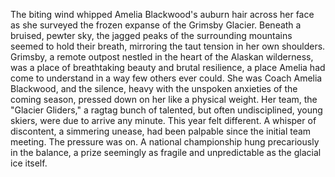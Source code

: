 The biting wind whipped Amelia Blackwood's auburn hair across her face as she surveyed the frozen expanse of the Grimsby Glacier.  Beneath a bruised, pewter sky, the jagged peaks of the surrounding mountains seemed to hold their breath, mirroring the taut tension in her own shoulders.  Grimsby, a remote outpost nestled in the heart of the Alaskan wilderness, was a place of breathtaking beauty and brutal resilience, a place Amelia had come to understand in a way few others ever could.  She was Coach Amelia Blackwood, and the silence, heavy with the unspoken anxieties of the coming season, pressed down on her like a physical weight. Her team, the "Glacier Gliders," a ragtag bunch of talented, but often undisciplined, young skiers, were due to arrive any minute.  This year felt different.  A whisper of discontent, a simmering unease, had been palpable since the initial team meeting.  The pressure was on.  A national championship hung precariously in the balance, a prize seemingly as fragile and unpredictable as the glacial ice itself.
